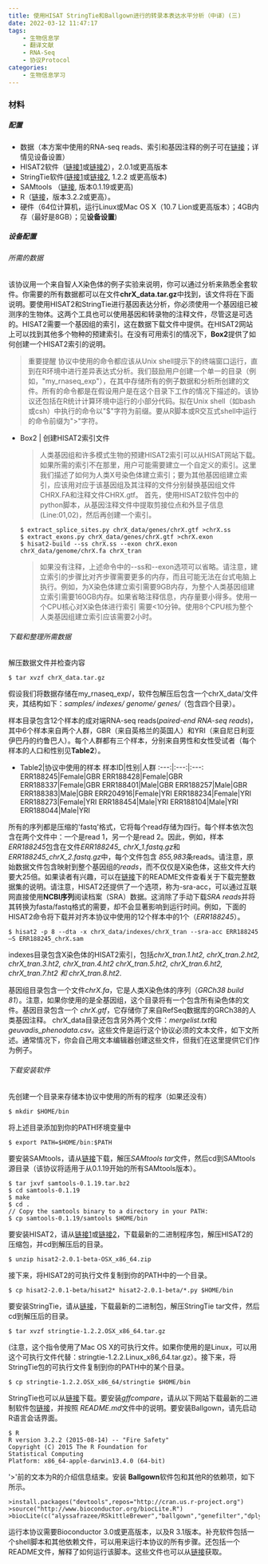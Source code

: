 ```yaml
---
title: 使用HISAT StringTie和Ballgown进行的转录本表达水平分析（中译）(三)
date: 2022-03-12 11:47:17
tags:
    - 生物信息学
    - 翻译文献
    - RNA-Seq
    - 协议Protocol
categories:
    - 生物信息学习
---
```

### 材料
##### 配置
- 数据（本方案中使用的RNA-seq reads、索引和基因注释的例子可在[链接](ftp://ftp.ccb.jhu.edu/pub/RNAseq_protocol)；详情见设备设置）
- HISAT2软件（[链接1](http://ccb.jhu.edu/software/hisat2)或[链接2](http://github.com/infphilo/hisat2)），2.0.1或更高版本
- StringTie软件([链接1](http://ccb.jhu.edu/software/stringtie)或[链接2](https://github.com/gpertea/stringtie),  1.2.2 或更高版本)
- SAMtools （[链接](http://samtools.sourceforge.net), 版本0.1.19或更高)
- R（[链接](https://www.r-project.org)，版本3.2.2或更高）。
- 硬件（64位计算机，运行Linux或Mac OS X（10.7 Lion或更高版本）；4GB内存（最好是8GB）；见**设备设置**)

##### 设备配置

###### 所需的数据  
该协议用一个来自智人X染色体的例子实验来说明，你可以通过分析来熟悉全套软件。你需要的所有数据都可以在文件**chrX_data.tar.gz**中找到，该文件将在下面说明。要使用HISAT2和StringTie进行基因表达分析，你必须使用一个基因组已被测序的生物体。这两个工具也可以使用基因和转录物的注释文件，尽管这是可选的。HISAT2需要一个基因组的索引，这在数据下载文件中提供。在HISAT2网站上可以找到其他多个物种的预建索引。在没有可用索引的情况下，**Box2**提供了如何创建一个HISAT2索引的说明。
> 重要提醒 协议中使用的命令都应该从Unix shell提示下的终端窗口运行，直到在R环境中进行差异表达式分析。我们鼓励用户创建一个单一的目录（例如，"my_rnaseq_exp"），在其中存储所有的例子数据和分析所创建的文件。所有的命令都是在假设用户是在这个目录下工作的情况下描述的。该协议还包括在R统计计算环境中运行的小部分代码。拟在Unix shell（如bash或csh）中执行的命令以"$"字符为前缀。要从R脚本或R交互式shell中运行的命令前缀为">"字符。


- Box2 | 创建HISAT2索引文件
  >人类基因组和许多模式生物的预建HISAT2索引可以从HISAT网站下载。如果所需的索引不在那里，用户可能需要建立一个自定义的索引。这里我们描述了如何为人类X号染色体建立索引；要为其他基因组建立索引，应该用对应于该基因组及其注释的文件分别替换基因组文件CHRX.FA和注释文件CHRX.gtf。
  首先，使用HISAT2软件包中的python脚本，从基因注释文件中提取剪接位点和外显子信息(Line:01,02)，然后再创建一个索引。
  ```
  $ extract_splice_sites.py chrX_data/genes/chrX.gtf >chrX.ss
  $ extract_exons.py chrX_data/genes/chrX.gtf >chrX.exon
  $ hisat2-build --ss chrX.ss --exon chrX.exon chrX_data/genome/chrX.fa chrX_tran
  ```
  > 如果没有注释，上述命令中的--ss和--exon选项可以省略。请注意，建立索引的步骤比对齐步骤需要更多的内存，而且可能无法在台式电脑上执行。例如，为X染色体建立索引需要9GB内存，为整个人类基因组建立索引需要160GB内存。如果省略注释信息，内存量要小得多。使用一个CPU核心对X染色体进行索引 需要<10分钟。使用8个CPU核为整个人类基因组建立索引应该需要2小时。


###### 下载和整理所需数据
解压数据文件并检查内容
``` 
$ tar xvzf chrX_data.tar.gz
```
假设我们将数据存储在my_rnaseq_exp/，软件包解压后包含一个chrX_data/文件夹，其结构如下：*samples/ indexes/ genome/ genes/*（包含四个目录）。

样本目录包含12个样本的成对端RNA-seq reads(*paired-end RNA-seq reads*)，其中6个样本来自两个人群，GBR（来自英格兰的英国人）和YRI（来自尼日利亚伊巴丹的约鲁巴人）。每个人群都有三个样本，分别来自男性和女性受试者（每个样本的人口和性别见**Table2**）。
- Table2|协议中使用的样本
  样本ID|性别|人群
  :---:|:---:|:---:
  ERR188245|Female|GBR
  ERR188428|Female|GBR
  ERR188337|Female|GBR
  ERR188401|Male|GBR
  ERR188257|Male|GBR
  ERR188383|Male|GBR
  ERR204916|Female|YRI
  ERR188234|Female|YRI
  ERR188273|Female|YRI
  ERR188454|Male|YRI
  ERR188104|Male|YRI
  ERR188044|Male|YRI



所有的序列都是压缩的'fastq'格式，它将每个read存储为四行。每个样本依次包含在两个文件中：一个是read 1，另一个是read 2。因此，例如，样本*ERR188245*包含在文件*ERR188245_ chrX_1.fastq.gz*和*ERR188245_chrX_2.fastq.gz*中，每个文件包含 *855,983*条reads。请注意，原始数据文件包含映射到整个基因组的*reads*，而不仅仅是X染色体，这些文件大约要大25倍。如果读者有兴趣，可以在[链接](ftp://ftp.ccb.jhu.edu/pub/RNAseq_protocol)下的README文件查看关于下载完整数据集的说明。请注意，HISAT2还提供了一个选项，称为-sra-acc，可以通过互联网直接使用**NCBI序列**阅读档案（SRA）数据。这消除了手动下载*SRA reads*并将其转换为fasta/fastq格式的需要，却不会显著影响到运行时间。例如，下面的HISAT2命令将下载并对齐本协议中使用的12个样本中的1个（*ERR188245*）。
```
$ hisat2 -p 8 --dta -x chrX_data/indexes/chrX_tran --sra-acc ERR188245 –S ERR188245_chrX.sam
```
indexes目录包含X染色体的HISAT2索引，包括*chrX_tran.1.ht2, chrX_tran.2.ht2, chrX_tran.3.ht2, chrX_tran.4.ht2
chrX_tran.5.ht2, chrX_tran.6.ht2, chrX_tran.7.ht2 和 chrX_tran.8.ht2*.

基因组目录包含一个文件*chrX.fa*，它是人类X染色体的序列（*GRCh38 build 81*）。注意，如果你使用的是全基因组，这个目录将有一个包含所有染色体的文件。基因目录包含一个 *chrX.gtf*，它存储你了来自RefSeq数据库的GRCh38的人类基因注释。
chrX_data目录还包含另外两个文件：*mergelist.txt*和*geuvadis_phenodata.csv*。这些文件是运行这个协议必须的文本文件，如下文所述。通常情况下，你会自己用文本编辑器创建这些文件，但我们在这里提供它们作为例子。

###### 下载安装软件
先创建一个目录来存储本协议中使用的所有的程序（如果还没有）
```
$ mkdir $HOME/bin
```
将上述目录添加到你的PATH环境变量中
```
$ export PATH=$HOME/bin:$PATH
```
要安装SAMtools，请从[链接](http://samtools.sourceforge.net)下载，解压*SAMtools tar*文件，然后cd到SAMtools源目录（该协议将适用于从0.1.19开始的所有SAMtools版本）。
```
$ tar jxvf samtools-0.1.19.tar.bz2
$ cd samtools-0.1.19
$ make
$ cd .
// Copy the samtools binary to a directory in your PATH:
$ cp samtools-0.1.19/samtools $HOME/bin
```
要安装HISAT2，请从[链接1](http://ccb.jhu.edu/software/hisat2)或[链接2](http://github.com/infphilo/hisat2)，下载最新的二进制程序包，解压HISAT2的压缩包，并cd到解压后的目录。
```
$ unzip hisat2-2.0.1-beta-OSX_x86_64.zip
```
接下来，将HISAT2的可执行文件复制到你的PATH中的一个目录。
```
$ cp hisat2-2.0.1-beta/hisat2* hisat2-2.0.1-beta/*.py $HOME/bin
```
要安装StringTie，请从[链接](http://ccb.jhu.edu/software/stringtie)，下载最新的二进制包，解压StringTie tar文件，然后cd到解压后的目录。
```
$ tar xvzf stringtie-1.2.2.OSX_x86_64.tar.gz
```
(注意，这个指令使用了Mac OS X的可执行文件。如果你使用的是Linux，可以用这个可执行文件代替：stringtie-1.2.2.Linux_x86_64.tar.gz）。接下来，将StringTie包的可执行文件复制到你的PATH中的某个目录。
```
$ cp stringtie-1.2.2.OSX_x86_64/stringtie $HOME/bin
```
StringTie也可以从[链接](https://github.com/gpertea/stringtie)下载。要安装*gffcompare*，请从以下网站下载最新的二进制软件包[链接](http://github.com/gpertea/gffcompare)，并按照 *README.md*文件中的说明。要安装Ballgown，请先启动R语言会话界面。
```
$ R
R version 3.2.2 (2015-08-14) -- "Fire Safety"
Copyright (C) 2015 The R Foundation for
Statistical Computing
Platform: x86_64-apple-darwin13.4.0 (64-bit)
```
'>'前的文本为R的介绍信息结束。安装 **Ballgown**软件包和其他R的依赖项，如下所示。
```
>install.packages("devtools",repos="http://cran.us.r-project.org")
>source("http://www.bioconductor.org/biocLite.R")
>biocLite(c("alyssafrazee/RSkittleBrewer","ballgown","genefilter","dplyr","devtools"))
```
运行本协议需要Bioconductor 3.0或更高版本，以及R 3.1版本。补充软件包括一个shell脚本和其他依赖文件，可以用来运行本协议的所有步骤。还包括一个README文件，解释了如何运行该脚本。这些文件也可以从[链接](ftp://ftp.ccb.jhu.edu/pub/RNAseq_protocol)获取。